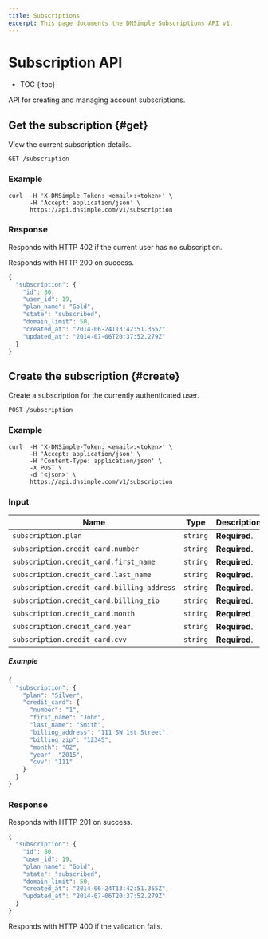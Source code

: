 ```yaml
---
title: Subscriptions
excerpt: This page documents the DNSimple Subscriptions API v1.
---
```


# Subscription API

* TOC
{:toc}

API for creating and managing account subscriptions.


## Get the subscription  {#get}

View the current subscription details.

    GET /subscription

### Example

    curl  -H 'X-DNSimple-Token: <email>:<token>' \
          -H 'Accept: application/json' \
          https://api.dnsimple.com/v1/subscription

### Response

Responds with HTTP 402 if the current user has no subscription.

Responds with HTTP 200 on success.

~~~js
{
  "subscription": {
    "id": 80,
    "user_id": 19,
    "plan_name": "Gold",
    "state": "subscribed",
    "domain_limit": 50,
    "created_at": "2014-06-24T13:42:51.355Z",
    "updated_at": "2014-07-06T20:37:52.279Z"
  }
}
~~~


## Create the subscription {#create}

Create a subscription for the currently authenticated user.

    POST /subscription

### Example

    curl  -H 'X-DNSimple-Token: <email>:<token>' \
          -H 'Accept: application/json' \
          -H 'Content-Type: application/json' \
          -X POST \
          -d '<json>' \
          https://api.dnsimple.com/v1/subscription

### Input

Name | Type | Description
-----|------|------------
`subscription.plan` | `string` | **Required**.
`subscription.credit_card.number` | `string` | **Required**.
`subscription.credit_card.first_name` | `string` | **Required**.
`subscription.credit_card.last_name` | `string` | **Required**.
`subscription.credit_card.billing_address` | `string` | **Required**.
`subscription.credit_card.billing_zip` | `string` | **Required**.
`subscription.credit_card.month` | `string` | **Required**.
`subscription.credit_card.year` | `string` | **Required**.
`subscription.credit_card.cvv` | `string` | **Required**.

##### Example

~~~js
{
  "subscription": {
    "plan": "Silver",
    "credit_card": {
      "number": "1",
      "first_name": "John",
      "last_name": "Smith",
      "billing_address": "111 SW 1st Street",
      "billing_zip": "12345",
      "month": "02",
      "year": "2015",
      "cvv": "111"
    }
  }
}
~~~

### Response

Responds with HTTP 201 on success.

~~~js
{
  "subscription": {
    "id": 80,
    "user_id": 19,
    "plan_name": "Gold",
    "state": "subscribed",
    "domain_limit": 50,
    "created_at": "2014-06-24T13:42:51.355Z",
    "updated_at": "2014-07-06T20:37:52.279Z"
  }
}
~~~

Responds with HTTP 400 if the validation fails.
